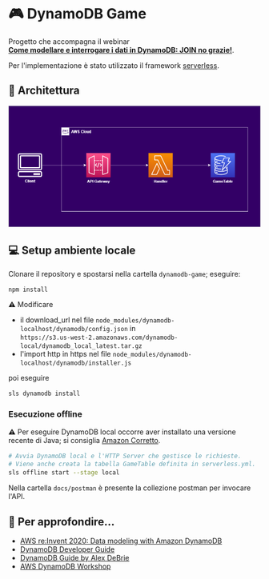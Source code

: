 # :video_game: DynamoDB Game

Progetto che accompagna il webinar  
[**Come modellare e interrogare i dati in DynamoDB: JOIN no grazie!**](https://events.codemotion.com/webinars/come-modellare-e-interrogare-i-dati-in-dynamodb-join-no-grazie).

Per l'implementazione è stato utilizzato il framework [serverless](https://www.serverless.com/).

## :office: Architettura
![Architettura](docs/images/architettura.png)

## :computer: Setup ambiente locale

Clonare il repository e spostarsi nella cartella `dynamodb-game`; eseguire:

```bash
npm install
```


:warning: Modificare 
* il download_url nel file `node_modules/dynamodb-localhost/dynamodb/config.json` in  
`https://s3.us-west-2.amazonaws.com/dynamodb-local/dynamodb_local_latest.tar.gz`
* l'import http in https
nel file `node_modules/dynamodb-localhost/dynamodb/installer.js`

poi eseguire

```bash
sls dynamodb install
```

### Esecuzione offline

:warning: Per eseguire DynamoDB local occorre aver installato una versione recente di Java;
si consiglia [Amazon Corretto](https://aws.amazon.com/it/corretto/).

```bash
# Avvia DynamoDB local e l'HTTP Server che gestisce le richieste.
# Viene anche creata la tabella GameTable definita in serverless.yml.
sls offline start --stage local
```

Nella cartella `docs/postman` è presente la collezione postman per invocare l'API.

## :eyes: Per approfondire...

* [AWS re:Invent 2020: Data modeling with Amazon DynamoDB](https://www.youtube.com/watch?v=fiP2e-g-r4g)
* [DynamoDB Developer Guide](https://docs.aws.amazon.com/amazondynamodb/latest/developerguide)
* [DynamoDB Guide by Alex DeBrie](https://www.dynamodbguide.com/)
* [AWS DynamoDB Workshop](https://amazon-dynamodb-labs.workshop.aws/)

